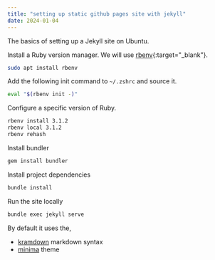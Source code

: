 ```yaml
---
title: "setting up static github pages site with jekyll"
date: 2024-01-04
---
```


The basics of setting up a Jekyll site on Ubuntu.

Install a Ruby version manager.
We will use [rbenv](https://github.com/rbenv/rbenv){:target="_blank"}.

```bash
sudo apt install rbenv
```

Add the following init command to `~/.zshrc` and source it.

``` bash
eval "$(rbenv init -)"
```


Configure a specific version of Ruby.

``` bash
rbenv install 3.1.2
rbenv local 3.1.2
rbenv rehash
```

Install bundler

``` bash
gem install bundler
```

Install project dependencies

``` bash
bundle install
```

Run the site locally

``` bash
bundle exec jekyll serve
```


By default it uses the,

 * [kramdown](https://kramdown.gettalong.org/syntax.html) markdown syntax
 * [minima](https://github.com/jekyll/minima) theme



